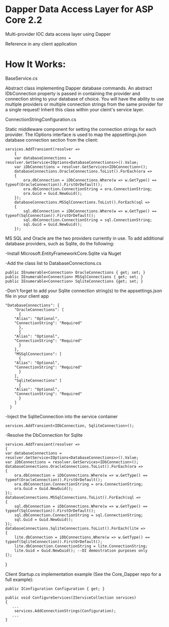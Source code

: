 # Dapper Data Access Layer for ASP Core 2.2
Multi-provider IOC data access layer using Dapper

Reference in any client application
	
# How It Works:

BaseService.cs

Abstract class implementing Dapper database commands. An abstract IDbConnection property is passed in containing the provider and connection string to your database of choice. You will have the ability to use multiple providers or multiple connection strings from the same provider for a single request! Inherit this class within your cleint's service layer.


ConnectionStringConfiguration.cs

Static middleware component for setting the connection strings for each provider. The IOptions interface is used to map the appsettings.json database connection section from the client:

	services.AddTransient(resolver =>
	    {
		var databaseConnections = resolver.GetService<IOptions<DatabaseConnections>>().Value;
		var iDbConnections = resolver.GetServices<IDbConnection>();
		databaseConnections.OracleConnections.ToList().ForEach(ora =>
		{
		    ora.dbConnection = iDbConnections.Where(w => w.GetType() == typeof(OracleConnection)).FirstOrDefault();
		    ora.dbConnection.ConnectionString = ora.ConnectionString;
		    ora.Guid = Guid.NewGuid();
		});
		databaseConnections.MSSqlConnections.ToList().ForEach(sql =>
		{
		    sql.dbConnection = iDbConnections.Where(w => w.GetType() == typeof(SqlConnection)).FirstOrDefault();
		    sql.dbConnection.ConnectionString = sql.ConnectionString;
		    sql.Guid = Guid.NewGuid();
		});
				
MS SQL and Oracle are the two providers currently in use. To add additional database providers, such as Sqlite, do the following:

-Install Microsoft.EntityFrameworkCore.Sqlite via Nuget
			
-Add the class list to DatabaseConnections.cs

	public IEnumerable<Connection> OracleConnections { get; set; }
	public IEnumerable<Connection> MSSqlConnections { get; set; }
	public IEnumerable<Connection> SqliteConnections {get; set; }
				
-Don't forget to add your Sqlite connection string(s) to the appsettings.json file in your client app

	"DatabaseConnections": {
	    "OracleConnections": [
	      {
		"Alias": "Optional",        
		"ConnectionString": "Required"
	      },
	      {
		"Alias": "Optional",        
		"ConnectionString": "Required"
	      }
	    ],
	    "MSSqlConnections": [
	      {
		"Alias": "Optional",        
		"ConnectionString": "Required"
	      }
	    ],
	    "SqliteConnections" [
	      {
		"Alias": "Optional",
		"ConnectionString": "Required"
	      }
	    ]
	  }
				
-Inject the SqliteConnection into the service container

	services.AddTransient<IDbConnection, SqliteConnection>();
				
-Resolve the DbConnection for Sqlite

	services.AddTransient(resolver =>
    {
	var databaseConnections = resolver.GetService<IOptions<DatabaseConnections>>().Value;
	var iDbConnections = resolver.GetServices<IDbConnection>();
	databaseConnections.OracleConnections.ToList().ForEach(ora =>
	{
	    ora.dbConnection = iDbConnections.Where(w => w.GetType() == typeof(OracleConnection)).FirstOrDefault();
	    ora.dbConnection.ConnectionString = ora.ConnectionString;
	    ora.Guid = Guid.NewGuid();
	});
	databaseConnections.MSSqlConnections.ToList().ForEach(sql =>
	{
	    sql.dbConnection = iDbConnections.Where(w => w.GetType() == typeof(SqlConnection)).FirstOrDefault();
	    sql.dbConnection.ConnectionString = sql.ConnectionString;
	    sql.Guid = Guid.NewGuid();
	});
	databaseConnections.SqliteConnections.ToList().ForEach(lite =>
	{
	    lite.dbConnection = iDbConnections.Where(w => w.GetType() == typeof(SqliteConnection)).FirstOrDefault();
	    lite.dbConnection.ConnectionString = lite.ConnectionString;
	    lite.Guid = Guid.NewGuid();	--DI demostration purposes only					
	{);

 }
				
				
Client Startup.cs implementation example (See the Core_Dapper repo for a full example):

	public IConfiguration Configuration { get; }

	public void ConfigureServices(IServiceCollection services)
	{
	   ...   
	    services.AddConnectionStrings(Configuration);
	   ...
	}
		
